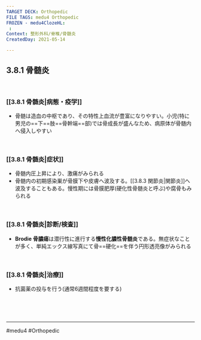 ```yaml
---
TARGET DECK: Orthopedic
FILE TAGS: medu4 Orthopedic
FROZEN - medu4ClozeHL:
 : 
Context: 整形外科/脊椎/骨髄炎
CreatedDay: 2021-05-14

---
```


## 3.8.1 骨髄炎

<br>

### [[3.8.1 骨髄炎|病態・疫学]]
* 骨髄は造血の中枢であり、その特性上血流が豊富になりやすい。小児(特に男児の==下==肢==骨幹端==部)では骨成長が盛んなため、病原体が骨髄内へ侵入しやすい
<!--ID: 1621069649847-->


<br>

### [[3.8.1 骨髄炎|症状]]
* 骨髄内圧上昇により、激痛がみられる
* 骨髄内の初期感染巣が骨膜下や皮膚へ波及する。[[3.8.3 関節炎|関節炎]]へ波及することもある。慢性期には骨膜肥厚(硬化性骨髄炎と呼ぶ)や腐骨もみられる

<br>

### [[3.8.1 骨髄炎|診断/検査]]
* **Brodie 骨膿瘍**は潜行性に進行する**慢性化膿性骨髄炎**である。無症状なことが多く、単純エックス線写真にて骨==硬化==を伴う円形透亮像がみられる
<!--ID: 1621069649852-->



<br>

### [[3.8.1 骨髄炎|治療]]
* 抗菌薬の投与を行う(通常6週間程度を要する)


<br><br><br>

---
#medu4 #Orthopedic 

